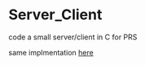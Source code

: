 # Server_Client

code a small server/client in C for PRS 

same implmentation [here](https://www.geeksforgeeks.org/tcp-server-client-implementation-in-c/)
